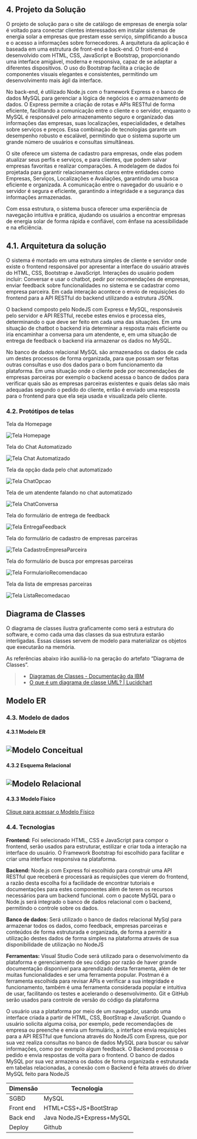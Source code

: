 ## 4. Projeto da Solução

O projeto de solução para o site de catálogo de empresas de energia solar é voltado para conectar clientes interessados em instalar sistemas de energia solar a empresas que prestam esse serviço, simplificando a busca e o acesso a informações sobre fornecedores. A arquitetura da aplicação é baseada em uma estrutura de front-end e back-end. O front-end é desenvolvido com HTML, CSS, JavaScript e Bootstrap, proporcionando uma interface amigável, moderna e responsiva, capaz de se adaptar a diferentes dispositivos. O uso do Bootstrap facilita a criação de componentes visuais elegantes e consistentes, permitindo um desenvolvimento mais ágil da interface.

No back-end, é utilizado Node.js com o framework Express e o banco de dados MySQL para gerenciar a lógica de negócios e o armazenamento de dados. O Express permite a criação de rotas e APIs RESTful de forma eficiente, facilitando a comunicação entre o cliente e o servidor, enquanto o MySQL é responsável pelo armazenamento seguro e organizado das informações das empresas, suas localizações, especialidades, e detalhes sobre serviços e preços. Essa combinação de tecnologias garante um desempenho robusto e escalável, permitindo que o sistema suporte um grande número de usuários e consultas simultâneas.

O site oferece um sistema de cadastro para empresas, onde elas podem atualizar seus perfis e serviços, e para clientes, que podem salvar empresas favoritas e realizar comparações. A modelagem de dados foi projetada para garantir relacionamentos claros entre entidades como Empresas, Serviços, Localizações e Avaliações, garantindo uma busca eficiente e organizada. A comunicação entre o navegador do usuário e o servidor é segura e eficiente, garantindo a integridade e a segurança das informações armazenadas.

Com essa estrutura, o sistema busca oferecer uma experiência de navegação intuitiva e prática, ajudando os usuários a encontrar empresas de energia solar de forma rápida e confiável, com ênfase na acessibilidade e na eficiência.

## 4.1. Arquitetura da solução

O sistema é montado em uma estrutura simples de cliente e servidor onde existe o frontend responsável por apresentar a interface do usuário através do HTML, CSS, Bootstrap e JavaScript. Interações do usuário podem incluir: Conversar e usar o chatbot, pedir por recomendações de empresas, enviar feedback sobre funcionalidades no sistema e se cadastrar como empresa parceira. Em cada interação acontece o envio de requisições do frontend para a API RESTful do backend utilizando a estrutura JSON.

O backend composto pelo NodeJS com Express e MySQL, responsáveis pelo servidor e API RESTful, recebe estes envios e processa eles, determinando o que deve ser feito em cada uma das situações. Em uma situação de chatbot o backend iria determinar a resposta mais eficiente ou iria encaminhar a conversa para um atendente, e, em uma situação de entrega de feedback o backend iria armazenar os dados no MySQL.

No banco de dados relacional MySQL são armazenados os dados de cada um destes processos de forma organizada, para que possam ser feitas outras consultas e uso dos dados para o bom funcionamento da plataforma. Em uma situação onde o cliente pede por recomendações de empresas parceiras por exemplo o backend acessa o banco de dados para verificar quais são as empresas parceiras existentes e quais delas são mais adequadas segundo o pedido do cliente, então é enviado uma resposta para o frontend para que ela seja usada e visualizada pelo cliente.

### 4.2. Protótipos de telas

Tela da Homepage

![Tela Homepage](images/PrototipoTelas/homePage.png)

Tela do Chat Automatizado

![Tela Chat Automatizado](images/PrototipoTelas/ChatAutomatizado.png)

Tela da opção dada pelo chat automatizado

![Tela ChatOpcao](images/PrototipoTelas/ChatOpcao.png)

Tela de um atendente falando no chat automatizado

![Tela ChatConversa](images/PrototipoTelas/ChatConversa.png)

Tela do formulário de entrega de feedback

![Tela EntregaFeedback](images/PrototipoTelas/EntregaFeedback.jpeg)

Tela do formulário de cadastro de empresas parceiras

![Tela CadastroEmpresaParceira](images/PrototipoTelas/CadastroEmpresaParceira.jpeg)

Tela do formulário de busca por empresas parceiras

![Tela FormularioRecomendacao](images/PrototipoTelas/FormularioRecomendacao.jpeg)

Tela da lista de empresas parceiras

![Tela ListaRecomedacao](images/PrototipoTelas/ListaRecomendacao.jpeg)

## Diagrama de Classes

O diagrama de classes ilustra graficamente como será a estrutura do software, e como cada uma das classes da sua estrutura estarão interligadas. Essas classes servem de modelo para materializar os objetos que executarão na memória.

As referências abaixo irão auxiliá-lo na geração do artefato “Diagrama de Classes”.

> - [Diagramas de Classes - Documentação da IBM](https://www.ibm.com/docs/pt-br/rational-soft-arch/9.6.1?topic=diagrams-class)
> - [O que é um diagrama de classe UML? | Lucidchart](https://www.lucidchart.com/pages/pt/o-que-e-diagrama-de-classe-uml)

## Modelo ER

### 4.3. Modelo de dados

#### 4.3.1 Modelo ER

![Modelo Conceitual](images/Banco%20de%20Dados/Conceitual.png "Modelo Conceitual.")
---

#### 4.3.2 Esquema Relacional

![Modelo Relacional](images/Banco%20de%20Dados/Logico.png "Modelo Relacional.")
---

#### 4.3.3 Modelo Físico

[Clique para acessar o Modelo Físico](../src/db/Fisico.sql "Modelo Físico.")

### 4.4. Tecnologias

**Frontend:**
Foi selecionado HTML, CSS e JavaScript para compor o frontend, serão usados para estruturar, estilizar e criar toda a interação na interface do usuário. O Framework Bootstrap foi escolhido para facilitar e criar uma interface responsiva na plataforma.

**Backend:**
Node.js com Express foi escolhido para construir uma API RESTful que receberá e processará as requisições que vierem do frontend, a razão desta escolha foi a facilidade de encontrar tutoriais e documentações para estes componentes além de terem os recursos necessários para um backend funcional.
com o pacote MySQL para o Node.js será integrado o banco de dados relacional com o backend, permitindo o controle sobre os dados.

**Banco de dados:**
Será utilizado o banco de dados relacional MySql para armazenar todos os dados, como feedback, empresas parceiras e conteúdos de forma estruturada e organizada, de forma a permitir a utilização destes dados de forma simples na plataforma através de sua disponibilidade de utilização no NodeJS

**Ferramentas:**
Visual Studio Code será utilizado para o desenvolvimento da plataforma e gerenciamento de seu código por razão de haver grande documentação disponível para aprendizado desta ferramenta, além de ter muitas funcionalidades e ser uma ferramenta popular.
Postman é a ferramenta escolhida para revisar APIs e verificar a sua integridade e funcionamento, também é uma ferramenta considerada popular e intuitiva de usar, facilitando os testes e acelerando o desenvolvimento.
Git e GitHub serão usados para controle de versão do código da plataforma

O usuário usa a plataforma por meio de um navegador, usando uma interface criada a partir de HTML, CSS, BootStrap e JavaScript. Quando o usuário solicita alguma coisa, por exemplo, pede recomendações de empresa ou preenche e envia um formulário, a interface envia requisições para a API RESTful que funciona através do NodeJS com Express, que por sua vez realiza consultas no banco de dados MySQL para buscar ou salvar informações, como por exemplo algum feedback. O Backend processa o pedido e envia respostas de volta para o frontend. O banco de dados MySQL por sua vez armazena os dados de forma organizada e estruturada em tabelas relacionadas, a conexão com o Backend é feita através do driver MySQL feito para NodeJS


| **Dimensão**   | **Tecnologia**  |
| ---            | ---             |
| SGBD           | MySQL           |
| Front end      | HTML+CSS+JS+BootStrap     |
| Back end       | Java NodeJS+Express+MySQL |
| Deploy         | Github    |

